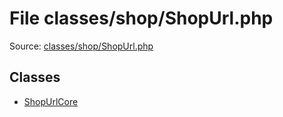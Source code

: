 File classes/shop/ShopUrl.php
=========

Source: [classes/shop/ShopUrl.php](https://github.com/PrestaShop/PrestaShop/blob/1.5.0.3/classes/shop/ShopUrl.php)


Classes
-------

* [ShopUrlCore](class.ShopUrlCore.md)

